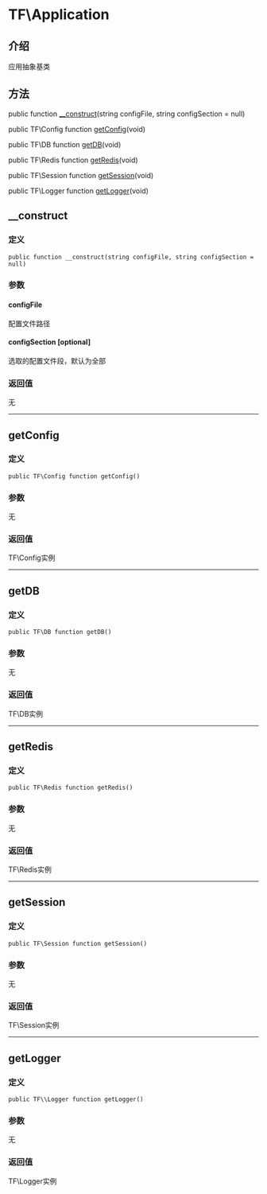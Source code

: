 # TF\\Application
## 介绍
应用抽象基类

## 方法
public function [\__construct](#__construct)(string configFile, string configSection = null)

public TF\\Config function [getConfig](#getconfig)(void)

public TF\\DB function [getDB](#getdb)(void)

public TF\\Redis function [getRedis](#getredis)(void)

public TF\\Session function [getSession](#getsession)(void)

public TF\\Logger function [getLogger](#getlogger)(void)

## <span id="__construct">__construct</span>
### 定义
    public function __construct(string configFile, string configSection = null)
### 参数
#### configFile
配置文件路径
#### configSection [optional]
选取的配置文件段，默认为全部
### 返回值
无

-----

## getConfig
### 定义
    public TF\Config function getConfig()
### 参数
无
### 返回值
TF\\Config实例

-----

## <span id="getdb">getDB</span>
### 定义
    public TF\DB function getDB()
### 参数
无
### 返回值
TF\\DB实例

-----

## <span id="getredis">getRedis</span>
### 定义
    public TF\Redis function getRedis()
### 参数
无
### 返回值
TF\\Redis实例

-----

## <span id="getsession">getSession</span>
### 定义
    public TF\Session function getSession()
### 参数
无
### 返回值
TF\\Session实例

-----

## <span id="getlogger">getLogger</span>
### 定义
    public TF\\Logger function getLogger()
### 参数
无
### 返回值
TF\\Logger实例
